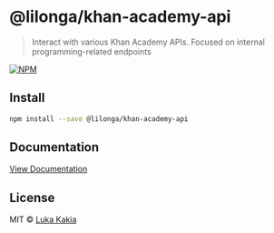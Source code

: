 # @lilonga/khan-academy-api

> Interact with various Khan Academy APIs. Focused on internal programming-related endpoints


[![NPM](https://img.shields.io/npm/v/@lilonga/khan-academy-api.svg)](https://www.npmjs.com/package/@lilonga/khan-academy-api)

## Install

```bash
npm install --save @lilonga/khan-academy-api
```

## Documentation
[View Documentation](https://khan-academy-api-docs.lilo.now.sh/)


## License

MIT © [Luka Kakia](https://github.com/manguluka)
